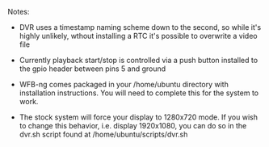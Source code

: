 Notes:

* DVR uses a timestamp naming scheme down to the second, so while it's highly unlikely, wthout installing a RTC it's possible to overwrite a video file

* Currently playback start/stop is controlled via a push button installed to the gpio header between pins 5 and ground

* WFB-ng comes packaged in your /home/ubuntu directory with installation instructions. You will need to complete this for the system to work.

* The stock system will force your display to 1280x720 mode. If you wish to change this behavior, i.e. display 1920x1080, you can do so in the dvr.sh script found at /home/ubuntu/scripts/dvr.sh
